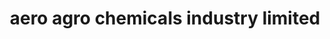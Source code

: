 ---
title: "aero agro chemicals industry limited"
url: /raipur/aero-agro-chemicals-industry-limited/
shop: Schreibwaren
---